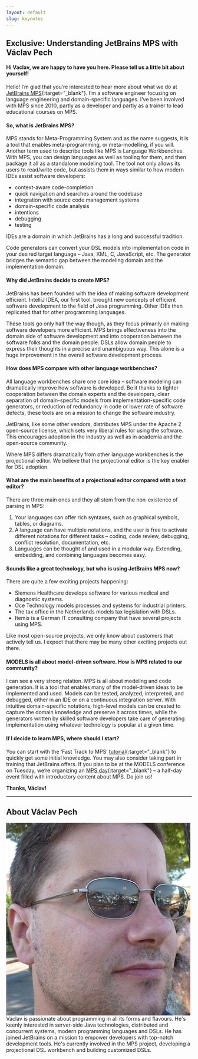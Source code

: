 ```yaml
---
layout: default
slug: keynotes
---
```

<div class="row">
 <div class="col-md-11" markdown="1">


<div class="row">
<article markdown="1">

# Exclusive: Understanding JetBrains MPS with Václav Pech

#### Hi Vaclav, we are happy to have you here. Please tell us a little bit about yourself!
Hello! I’m glad that you’re interested to hear more about what we do at [JetBrains MPS](https://www.jetbrains.com/mps/){:target="_blank"}. I’m a software engineer focusing on language engineering and domain-specific languages. I’ve been involved with MPS since 2010, partly as a developer and partly as a trainer to lead educational courses on MPS.

#### So, what is JetBrains MPS?
MPS stands for Meta-Programming System and as the name suggests, it is a tool that enables meta-programming, or meta-modelling, if you will. Another term used to describe tools like MPS is Language Workbenches. With MPS, you can design languages as well as tooling for them, and then package it all as a standalone modeling tool. The tool not only allows its users to read/write code, but assists them in ways similar to how modern IDEs assist software developers:

* context-aware code-completion
* quick navigation and searches around the codebase
* integration with source code management systems
* domain-specific code analysis
* intentions
* debugging
* testing

IDEs are a domain in which JetBrains has a long and successful tradition.

Code generators can convert your DSL models into implementation code in your desired target language – Java, XML, C, JavaScript, etc. The generator bridges the semantic gap between the modeling domain and the implementation domain.

#### Why did JetBrains decide to create MPS?

JetBrains has been founded with the idea of making software development efficient. IntelliJ IDEA, our first tool, brought new concepts of efficient software development to the field of Java programming. Other IDEs then replicated that for other programming languages.

These tools go only half the way though, as they focus primarily on making software developers more efficient. MPS brings effectiveness into the domain side of software development and into cooperation between the software folks and the domain people. DSLs allow domain people to express their thoughts in a precise and unambiguous way. This alone is a huge improvement in the overall software development process.

#### How does MPS compare with other language workbenches?
All language workbenches share one core idea – software modeling can dramatically improve how software is developed. Be it thanks to tighter cooperation between the domain experts and the developers, clear separation of domain-specific models from implementation-specific code generators, or reduction of redundancy in code or lower rate of software defects, these tools are on a mission to change the software industry.

JetBrains, like some other vendors, distributes MPS under the Apache 2 open-source license, which sets very liberal rules for using the software. This encourages adoption in the industry as well as in academia and the open-source community.

Where MPS differs dramatically from other language workbenches is the projectional editor. We believe that the projectional editor is the key enabler for DSL adoption.

#### What are the main benefits of a projectional editor compared with a text editor?

There are three main ones and they all stem from the non-existence of parsing in MPS:

1. Your languages can offer rich syntaxes, such as graphical symbols, tables, or diagrams.
2. A language can have multiple notations, and the user is free to activate different notations for different tasks – coding, code review, debugging, conflict resolution, documentation, etc.
3. Languages can be thought of and used in a modular way. Extending, embedding, and combining languages becomes easy.

#### Sounds like a great technology, but who is using JetBrains MPS now?
There are quite a few exciting projects happening:
* Siemens Healthcare develops software for various medical and diagnostic systems.
* Oce Technology models processes and systems for industrial printers.
* The tax office in the Netherlands models tax legislation with DSLs.
* Itemis is a German IT consulting company that have several projects using MPS.

Like most open-source projects, we only know about customers that actively tell us. I expect that there may be many other exciting projects out there.

#### MODELS is all about model-driven software. How is MPS related to our community?
I can see a very strong relation. MPS is all about modeling and code generation. It is a tool that enables many of the model-driven ideas to be implemented and used. Models can be tested, analyzed, interpreted, and debugged, either in an IDE or on a continuous integration server.
With intuitive domain-specific notations, high-level models can be created to capture the domain knowledge and preserve it across times, while the generators written by skilled software developers take care of generating implementation using whatever technology is popular at a given time.

#### If I decide to learn MPS, where should I start?
You can start with the ‘Fast Track to MPS’ [tutorial](https://confluence.jetbrains.com/display/MPSD20181/Fast+Track+to+MPS){:target="_blank"} to quickly get some initial knowledge. You may also consider taking part in training that JetBrains offers.
If you plan to be at the MODELS conference on Tuesday, we’re organizing an [MPS day](https://info.jetbrains.com/mps-day-models-2018-registration.html){:target="_blank"} – a half-day event filled with introductory content about MPS. Do join us!

**Thanks, Václav!**

</article>
<hr>
<h2>About Václav Pech</h2>
<img align="left" src="/assets/faces/vpech.jpg" alt="Václav Pech" class="team-face" style="margin-right: 20px;" />
<aside style="max-width: 600px ">
 Václav is passionate about programming in all its forms and flavours. He's keenly interested in server-side Java technologies, distributed and concurrent systems, modern programming languages and DSLs. He has joined JetBrains on a mission to empower developers with top-notch development tools. He's currently involved in the MPS project, developing a projectional DSL workbench and building customized DSLs.
</aside>
</div>
</div>
</div>


